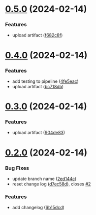 # [0.5.0](https://github.com/piggy111/greetings-ci/compare/v0.4.0...v0.5.0) (2024-02-14)


### Features

* upload artifact ([f682c8f](https://github.com/piggy111/greetings-ci/commit/f682c8fcdae8ac4d330e36297f1cb74d62349209))



# [0.4.0](https://github.com/piggy111/greetings-ci/compare/v0.3.0...v0.4.0) (2024-02-14)


### Features

* add testing to  pipeline ([4fe5eac](https://github.com/piggy111/greetings-ci/commit/4fe5eacfb73d63e9798745e40b1703d6b2e118d1))
* upload artifact ([bc718db](https://github.com/piggy111/greetings-ci/commit/bc718dba75347e37c0008db788b647cbada4622a))



# [0.3.0](https://github.com/piggy111/greetings-ci/compare/v0.2.0...v0.3.0) (2024-02-14)


### Features

* upload artifact ([904de83](https://github.com/piggy111/greetings-ci/commit/904de835f4c264936864d5679594e17d9bbed008))



# [0.2.0](https://github.com/piggy111/greetings-ci/compare/6b15dcddb807256b75518d495512cffd2022101d...v0.2.0) (2024-02-14)


### Bug Fixes

*  update branch name ([2ed144c](https://github.com/piggy111/greetings-ci/commit/2ed144c160f2fbe23b4c6913eb3e390c12f7b5aa))
* reset change log ([d7ec58d](https://github.com/piggy111/greetings-ci/commit/d7ec58dc7a76c9ae21d208216d4a0b9e8b550479)), closes [#2](https://github.com/piggy111/greetings-ci/issues/2)


### Features

* add changelog ([6b15dcd](https://github.com/piggy111/greetings-ci/commit/6b15dcddb807256b75518d495512cffd2022101d))



